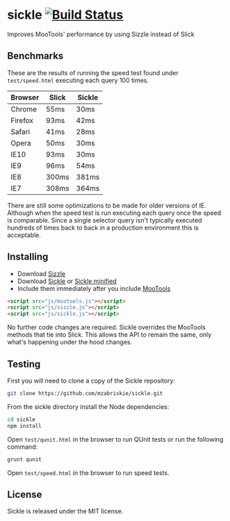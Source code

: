sickle [![Build Status](https://travis-ci.org/mzabriskie/sickle.png?branch=master)](https://travis-ci.org/mzabriskie/sickle)
======

Improves MooTools' performance by using Sizzle instead of Slick

## Benchmarks

These are the results of running the speed test found under <code>test/speed.html</code> executing each query 100 times.

<table>
	<thead>
		<tr>
			<th>Browser</th>
			<th>Slick</th>
			<th>Sickle</th>
		</tr>
	</thead>
	<tbody>
		<tr>
			<td>Chrome</td>
			<td>55ms</td>
			<td>30ms</td>
		</tr>
		<tr>
			<td>Firefox</td>
			<td>93ms</td>
			<td>42ms</td>
		</tr>
		<tr>
			<td>Safari</td>
			<td>41ms</td>
			<td>28ms</td>
		</tr>
		<tr>
			<td>Opera</td>
			<td>50ms</td>
			<td>30ms</td>
		</tr>
		<tr>
			<td>IE10</td>
			<td>93ms</td>
			<td>30ms</td>
		</tr>
		<tr>
			<td>IE9</td>
			<td>96ms</td>
			<td>54ms</td>
		</tr>
		<tr>
			<td>IE8</td>
			<td>300ms</td>
			<td>381ms</td>
		</tr>
		<tr>
			<td>IE7</td>
			<td>308ms</td>
			<td>364ms</td>
		</tr>
	</tbody>
</table>

There are still some optimizations to be made for older versions of IE. Although when the speed test is run executing each query once the speed is comparable. Since a single selector query isn't typically executed hundreds of times back to back in a production environment this is acceptable.

## Installing

- Download [Sizzle](http://sizzlejs.com)
- Download [Sickle](https://raw.github.com/mzabriskie/sickle/master/dist/sickle.js) or [Sickle minified](https://raw.github.com/mzabriskie/sickle/master/dist/sickle.min.js)
- Include them immediately after you include [MooTools](http://mootools.net)

```html
<script src="js/mootools.js"></script>
<script src="js/sizzle.js"></script>
<script src="js/sickle.js"></script>
```

No further code changes are required. Sickle overrides the MooTools methods that tie into Slick. This allows the API to remain the same, only what's happening under the hood changes.

## Testing

First you will need to clone a copy of the Sickle repository:

```bash
git clone https://github.com/mzabriskie/sickle.git
```

From the sickle directory install the Node dependencies:

```bash
cd sickle
npm install
```

Open <code>test/qunit.html</code> in the browser to run QUnit tests or run the following command:

```bash
grunt qunit
```

Open <code>test/speed.html</code> in the browser to run speed tests.

## License

Sickle is released under the MIT license.